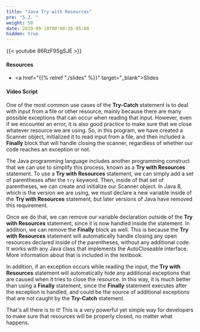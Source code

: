 ```yaml
---
title: "Java Try with Resources"
pre: "5.J. "
weight: 50
date: 2019-09-10T00:00:26-05:00
hidden: true
---
```


{{< youtube 86RzF9SgSJE >}}

#### Resources

* <a href="{{% relref "./slides" %}}" target="_blank">Slides</a>

#### Video Script

One of the most common use cases of the **Try-Catch** statement is to deal with input from a file or other resource, mainly because there are many possible exceptions that can occur when reading that input. However, even if we encounter an error, it is also good practice to make sure that we close whatever resource we are using. So, in this program, we have created a Scanner object, initialized it to read input from a file, and then included a **Finally** block that will handle closing the scanner, regardless of whether our code reaches an exception or not.

The Java programming language includes another programming construct that we can use to simplify this process, known as a **Try with Resources** statement. To use a **Try with Resources** statement, we can simply add a set of parentheses after the `try` keyword. Then, inside of that set of parentheses, we can create and initialize our Scanner object. In Java 8, which is the version we are using, we must declare a new variable inside of the **Try with Resources** statement, but later versions of Java have removed this requirement.

Once we do that, we can remove our variable declaration outside of the **Try with Resources** statement, since it is now handled inside the statement. In addition, we can remove the **Finally** block as well. This is because the **Try with Resources** statement will automatically handle closing any open resources declared inside of the parentheses, without any additional code. It works with any Java class that implements the AutoCloseable interface. More information about that is included in the textbook.

In addition, if an exception occurs while reading the input, the **Try with Resources** statement will automatically hide any additional exceptions that are caused when it tries to close the resource. In this way, it is much better than using a **Finally** statement, since the **Finally** statement executes after the exception is handled, and could be the source of additional exceptions that are not caught by the **Try-Catch** statement.

That's all there is to it! This is a very powerful yet simple way for developers to make sure that resources will be properly closed, no matter what happens.
